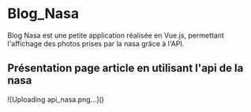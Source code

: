 # Blog_Nasa
Blog Nasa est une petite application réalisée en Vue.js, 
permettant l'affichage des photos prises par la nasa grâce à l'API.

<h2>Présentation page article en utilisant l'api de la nasa</h2>
![Uploading api_nasa.png…]()

